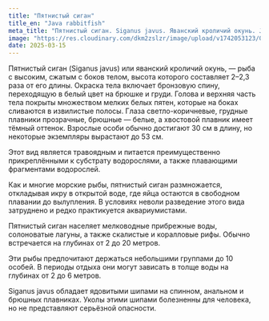 ```yaml
---
title: "Пятнистый сиган"
title_en: "Java rabbitfish"
meta_title: "Пятнистый сиган. Siganus javus. Яванский кроличий окунь. Java rabbitfish"
image: "https://res.cloudinary.com/dkm2zslzr/image/upload/v1742053123/0_Siganus_javus_lwvi25.png"
date: 2025-03-15
---
```


Пятнистый сиган (Siganus javus) или яванский кроличий окунь, — рыба с высоким, сжатым с боков телом, высота которого составляет 2–2,3 раза от его длины. Окраска тела включает бронзовую спину, переходящую в белый цвет на брюшке и груди. Голова и верхняя часть тела покрыты множеством мелких белых пятен, которые на боках сливаются в извилистые полосы. Глаза светло-коричневые, грудные плавники прозрачные, брюшные — белые, а хвостовой плавник имеет тёмный оттенок. Взрослые особи обычно достигают 30 см в длину, но некоторые экземпляры вырастают до 53 см.

Этот вид является травоядным и питается преимущественно прикреплёнными к субстрату водорослями, а также плавающими фрагментами водорослей.

Как и многие морские рыбы, пятнистый сиган размножается, откладывая икру в открытой воде, где яйца остаются в свободном плавании до вылупления. В условиях неволи разведение этого вида затруднено и редко практикуется аквариумистами.

Пятнистый сиган населяет мелководные прибрежные воды, солоноватые лагуны, а также скалистые и коралловые рифы. Обычно встречается на глубинах от 2 до 20 метров.

Эти рыбы предпочитают держаться небольшими группами до 10 особей. В периоды отдыха они могут зависать в толще воды на глубинах от 2 до 6 метров.

Siganus javus обладает ядовитыми шипами на спинном, анальном и брюшных плавниках. Уколы этими шипами болезненны для человека, но не представляют серьёзной опасности.
